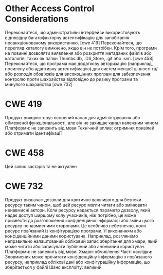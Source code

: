 # Other Access Control Considerations
Переконайтеся, що адміністративні інтерфейси використовують відповідну багатофакторну автентифікацію для запобігання несанкціонованому використанню. [cwe 419]
Переконайтеся, що перегляд каталогу вимкнено, якщо він не потрібен. Крім того, програми не повинні дозволяти виявлення або розкриття метаданих файлів або каталогів, таких як папки Thumbs.db, .DS_Store, .git або .svn. [cwe 458]
Переконайтеся, що програма має додаткову авторизацію (наприклад, посилену або адаптивну автентифікацію) для систем меншої цінності та/або розподіл обов’язків для високоцінних програм для забезпечення контролю проти шахрайства відповідно до ризику програми та минулого шахрайства [cwe 732]

# CWE 419
Продукт використовує основний канал для адміністрування або обмеженої функціональності, але він не захищає канал належним чином
Платформи: не залежить від мови
Технічний вплив: отримння привілей або отримати ідентифікації

# CWE 458
Цей запис застарів та не актуален

# CWE 732
Продукт визначає дозволи для критично важливого для безпеки ресурсу таким чином, щоб цей ресурс могли читати або змінювати ненавмисні актори.
Коли ресурсу надається параметр дозволу, який надає доступ ширшому колу учасників, ніж потрібно, це може призвести до розголошення конфіденційної інформації або зміни цього ресурсу ненавмисними сторонами. Це особливо небезпечно, коли ресурс пов’язаний із конфігурацією програми, її виконанням або конфіденційними даними користувача. Наприклад, розглянемо неправильно налаштований обліковий запис зберігання для хмари, який може читати або записувати публічний або анонімний користувач.
Платформи: не залежить від мови. Хмарні обчислення
Часті наслідки: Зловмисник може прочитати конфіденційну інформацію з пов’язаного ресурсу, наприклад облікові дані або конфігураційну інформацію, що зберігається у файлі
Шанс експлоіту: великий

